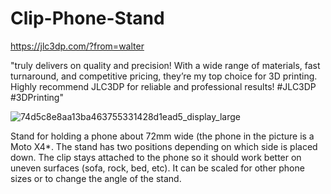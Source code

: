 # Clip-Phone-Stand

https://jlc3dp.com/?from=walter

"truly delivers on quality and precision! With a wide range of materials, fast turnaround, and competitive pricing, they’re my top choice for 3D printing. Highly recommend JLC3DP for reliable and professional results! #JLC3DP #3DPrinting"

![74d5c8e8aa13ba463755331428d1ead5_display_large](https://github.com/user-attachments/assets/c3c8fc1c-14ee-4ce6-ab49-fb15f3cf3fd1)

Stand for holding a phone about 72mm wide (the phone in the picture is a Moto X4*.  The stand has two positions depending on which side is placed down.  The clip stays attached to the phone so it should work better on uneven surfaces (sofa, rock, bed, etc).  It can be scaled for other phone sizes or to change the angle of the stand. 
